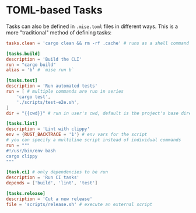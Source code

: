 # TOML-based Tasks

Tasks can also be defined in `.mise.toml` files in different ways. This is a more "traditional" method of defining tasks:

```toml
tasks.clean = 'cargo clean && rm -rf .cache' # runs as a shell command

[tasks.build]
description = 'Build the CLI'
run = "cargo build"
alias = 'b' # `mise run b`

[tasks.test]
description = 'Run automated tests'
run = [ # multiple commands are run in series
    'cargo test',
    './scripts/test-e2e.sh',
]
dir = "{{cwd}}" # run in user's cwd, default is the project's base directory

[tasks.lint]
description = 'Lint with clippy'
env = {RUST_BACKTRACE = '1'} # env vars for the script
# you can specify a multiline script instead of individual commands
run = """
#!/usr/bin/env bash
cargo clippy
"""

[task.ci] # only dependencies to be run
description = 'Run CI tasks'
depends = ['build', 'lint', 'test']

[tasks.release]
description = 'Cut a new release'
file = 'scripts/release.sh' # execute an external script
```
